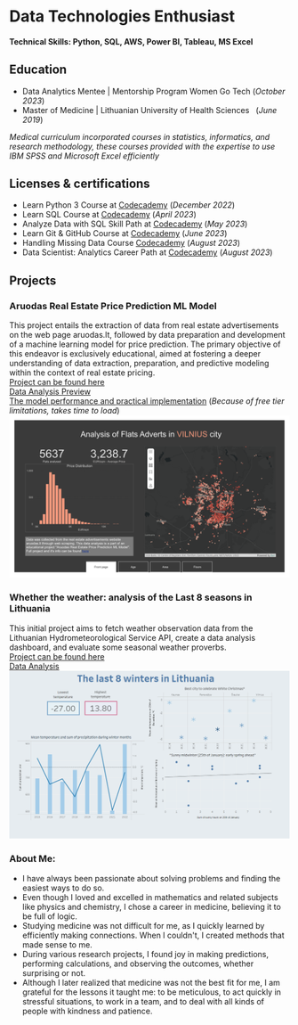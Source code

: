 # Data Technologies Enthusiast

#### Technical Skills: Python, SQL, AWS, Power BI, Tableau, MS Excel

## Education
- Data Analytics Mentee | Mentorship Program Women Go Tech (_October 2023_)								       		
- Master of Medicine    | Lithuanian University of Health Sciences &nbsp; (_June 2019_)
      
_Medical curriculum incorporated courses in statistics, informatics, and research methodology, these courses provided with the expertise to use IBM SPSS and Microsoft Excel efficiently_
  	        		
## Licenses & certifications
- Learn Python 3 Course at [Codecademy](https://www.codecademy.com/profiles/course8152620494/certificates/6c152bd262967f8c941c9707ed636bda) (_December 2022_)
- Learn SQL Course at [Codecademy](https://www.codecademy.com/profiles/course8152620494/certificates/042a4e5884e3eb6ea1f2a12be6abb851) (_April 2023_)
- Analyze Data with SQL Skill Path at [Codecademy](https://www.codecademy.com/profiles/course8152620494/certificates/5cafb2d937090210d7df3652) (_May 2023_)
- Learn Git & GitHub Course at [Codecademy](https://www.codecademy.com/profiles/course8152620494/certificates/a8ab218d5950c29861635cc0bf12fd13) (_June 2023_)
- Handling Missing Data Course [Codecademy](https://www.codecademy.com/profiles/course8152620494/certificates/e5d179605242c2cd60f29f6d366638ba) (_August 2023_)
- Data Scientist: Analytics Career Path at [Codecademy](https://www.codecademy.com/profiles/course8152620494/certificates/7dec503730a448c8b22bb251ada403f3) (_August 2023_)

## Projects
### Aruodas Real Estate Price Prediction ML Model
This project entails the extraction of data from real estate advertisements on the web page aruodas.lt, followed by data preparation and development of a machine learning model for price prediction. The primary objective of this endeavor is exclusively educational, aimed at fostering a deeper understanding of data extraction, preparation, and predictive modeling within the context of real estate pricing.  
[Project can be found here]([https://github.com/ruta-c/Aruodas-Real-Estate-Price-Prediction-ML-Model])  
[Data Analysis Preview](/assets/Aruodas-Final.pdf)  
[The model performance and practical implementation](https://price-predictor-hdcz.onrender.com) (_Because of free tier limitations, takes time to load_)  
![Data Analysis](/assets/Aruodas-Final-1.png)

### Whether the weather: analysis of the Last 8 seasons in Lithuania 
This initial project aims to fetch weather observation data from the Lithuanian Hydrometeorological Service API, create a data analysis dashboard, and evaluate some seasonal weather proverbs.  
[Project can be found here]([https://github.com/ruta-c/Meteo-Weather-Data])  
[Data Analysis]([https://public.tableau.com/app/profile/ruta.ceidaite/viz/TheLast8SeasonsinLithuania/TheLast8SeasonsinLithuania])  
![Data Analysis](/assets/Weather.png)  

### About Me:
- I have always been passionate about solving problems and finding the easiest ways to do so.
- Even though I loved and excelled in mathematics and related subjects like physics and chemistry, I chose a career in medicine, believing it to be full of logic.
- Studying medicine was not difficult for me, as I quickly learned by efficiently making connections. When I couldn't, I created methods that made sense to me.
- During various research projects, I found joy in making predictions, performing calculations, and observing the outcomes, whether surprising or not.
- Although I later realized that medicine was not the best fit for me, I am grateful for the lessons it taught me: to be meticulous, to act quickly in stressful situations, to work in a team, and to deal with all kinds of people with kindness and patience.

